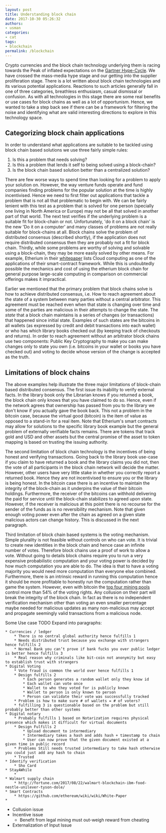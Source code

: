 ```yaml
--- 
layout: post
title: Understanding block chain
date: 2017-10-30 05:26:32
authors: 
- usman
categories: 
- cat
tags:
- blockchain
permalink: /blockchain
---
```


Crypto currencies and the block chain technology underlying them is racing towards the Peak of inflated expectations on the [Gartner Hype-Cycle](https://en.wikipedia.org/wiki/Hype_cycle#/media/File:Hype-Cycle-General.png). We have crossed the mass-media hype stage and our getting into the supplier proliferation stage. There is a lot written about block chain technologies and its various potential applications. Reactions to such articles generally fall in one of three categories, breathless enthusiasm, casual dismissal or confusion. As with all technologies in this stage there are some real benefits or use cases for block chains as well as a lot of opportunism. Hence, we wanted to take a step back see if there can be a framework for filtering the noise and identifying what are valid interesting directions to explore in this technology space. 

## Categorizing block chain applications

In order to understand what applications are suitable to be tackled using block chain based solutions we use three fairly simple rules:

1. Is this a problem that needs solving? 
2. Is this a problem that lends it self to being solved using a block-chain? 
3. Is the block chain based solution better than a centralized solution? 

There are few worse ways to spend time than looking for a problem to apply your solution on. However, the way venture funds operate and fund companies finding problems for the popular solution at the time is highly incentivised. Hence we need to first filter out applications that tackle a problem that is not all that problematic to begin with. We can be fairly lenient with this test as a problem that is solved for one person (specially one living in North America or Europe) may not be all that solved in another part of that world. The next test verifies if the underlying problem is a suitable fit for block-chain or not. Unfortunately, 'do it on a block chain' is the new 'Do it on a computer' and many classes of problems are not really suitable for block-chains at all. Block chains solve the problem of distributed consensus (described shortly), if the application does not require distributed consensus then they are probably not a fit for block chain. Thirdly, while some problems are worthy of solving and solvable using a block-chain, they may be more easily solved by other means. For example, Etherium in their [whitepaper](https://github.com/ethereum/wiki/wiki/White-Paper#further-applications) lists Cloud computing as one of the applications of their smart-contract framework. While this is undoubtedly possible the mechanics and cost of using the etherium block chain for general purpose large-scale computing in comparison on commercial offerings makes it impractical.  


Earlier we mentioned that the primary problem that block chains solve is how to achieve distributed consensus, i.e. How to reach agreement about the state of a system between many parties without a central arbitrator. This agreement must be reached even when that state is changing over time and some of the parties are malicious in their attempts to change the state. The *state* that a block chain maintains is a series of changes (or transactions) that happened since initial state. Examples of such states are the bitcoins in all wallets (as expressed by credit and debit transactions into each wallet) or who has which library books checked out (by keeping track of checkouts and returns). In order to reach agreement without an arbitrator block chains use two components: Public Key Cryptography to make you can make changes only to state you own (i.e. bitcoins in your wallet or books you have checked out) and voting to decide whose version of the change is accepted as the truth. 

## Limitations of block chains

The above examples help illustrate the three major limitations of block-chain based distributed consensus. The first issue its inability to verify external facts. In the library book only the Librarian knows if you returned a book, the block chain only knows that you have claimed to do so. Hence, even if the network agrees that ownership has passed from you to the library we don't know if you actually gave the book back. This not a problem in the bitcoin case, because the virtual good (bitcoin) is the item of value as opposed to a stand-in for a real item. Note that Etherium's smart contracts may allow for solutions to the specific library book example but the general problem of externally verifiable facts remains. There are tokens that track gold and USD and other assets but the central promise of the asset to token mapping is based on trusting the issuing authority.

The second limitation of block chain technology is the incentives of being honest and verifying transactions. Going back to the library book use-case if you claim to have returned a book and the library claims you did not, then the vote of all participants in the block chain network will decide the matter. However, other users have very little stake in whether you correctly report a returned book. Hence they are not incentivised to ensure you or the library is being honest. In the bitcoin case there is an incentive to maintain the integrity of the block-chain as it underpins the value of their bitcoin holdings. Furthermore, the receiver of the bitcoins can withhold delivering the paid for service until the block-chain stabilizes to agreed upon state. However, if the receiver is malicious at this point there is no recourse for the sender of the funds as is no reversibility mechanism. Note that given enough voting power even after the chain as agreed on a given state malicious actors can change history. This is discussed in the next paragraph.

Third limitation of block chain based systems is the voting mechanism. Simple plurality is not feasible without controls on who can vote. It is trivial to create new identities in the block chain and hence case an infinite number of votes. Therefore block chains use a proof of work to allow a vote. Without going to details block chains require you to run a very expensive probabilistic computation and your voting power is decided by how much computation you are able to do. The idea is that to have a voting majority you would need more computation than everyone else combined. Furthermore, there is an intrinsic reward in running this computation hence it should be more profitable to honestly run the computation rather than game the system. However, even with bitcoin the [top four mining pools](https://blockchain.info/pools) control more than 54% of the voting rights. Any collusion on their part will break the integrity of the block chain. In fact as there is no independent verification mechanism other than voting an even smaller percentage maybe needed for malicious updates as many non-malicious may accept and propagate seemingly valid transactions from a malicious node. 


Some Use case TODO Expand into paragraphs:

    * Currencies / ledger
        * There is no central global authority hence fulfills 1
    	* Needs distributed trust because you exchange with strangers hence fulfills 2
        * Normal Bank you can’t prove if bank fucks you over public ledger is better hence fulfills 3
        * Real reason why criminals like bit-coin not anonymity but easy to establish trust with strangers
    * Digital Voting
        * Vote fraud is common the world over hence fulfills 1
        * Design fulfills 2
        	* Each person generates a random wallet only they know id
        	* Each wallet can vote once
        	* Wallet to who they voted for is publicly known 
        	* Wallet to person is only known to person
        	* Person can validate their vote was successfully tracked
        * Problem is how to make sure # of wallets = # of voters?
        * fulfilling 3 is questionable based on the problem but still probably better than other systems 
    * Digital notary
    	* Probably fulfills 1 based on Notarization requires physical presence which makes it difficult for virtual documents
        * Design Fulfills 2
        	* Upload document to intermediary 
        	* Intermediary takes a hash and adds hash + timestamp to chain
        	* User can now prove that the given document existed at a given time in public record
        * Problems Still needs trusted intermediary to take hash otherwise you could just add any hash to chain
        * Trusted 
    * Identify verification 
    	* Sho Card
    * StayAWhile
        * 
    * Walmart supply chain 
        * http://fortune.com/2017/08/22/walmart-blockchain-ibm-food-nestle-unilever-tyson-dole/
    * Smart Contracts
        * https://github.com/ethereum/wiki/wiki/White-Paper
    * 
* Collusion issue
* Incentive issue
    * Benefit from legal mining must out-weigh reward from cheating
* Externalization of Input Issue